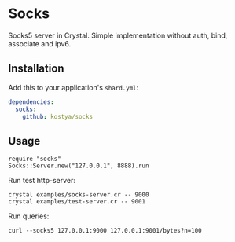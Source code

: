 # Socks

Socks5 server in Crystal. Simple implementation without auth, bind, associate and ipv6.

## Installation


Add this to your application's `shard.yml`:

```yaml
dependencies:
  socks:
    github: kostya/socks
```

## Usage

```crystal
require "socks"
Socks::Server.new("127.0.0.1", 8888).run
```

Run test http-server:

	crystal examples/socks-server.cr -- 9000
    crystal examples/test-server.cr -- 9001

Run queries:

    curl --socks5 127.0.0.1:9000 127.0.0.1:9001/bytes?n=100
